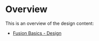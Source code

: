 # Overview

This is an overview of the design content:

- [Fusion Basics - Design](/design/fusion_basics)
